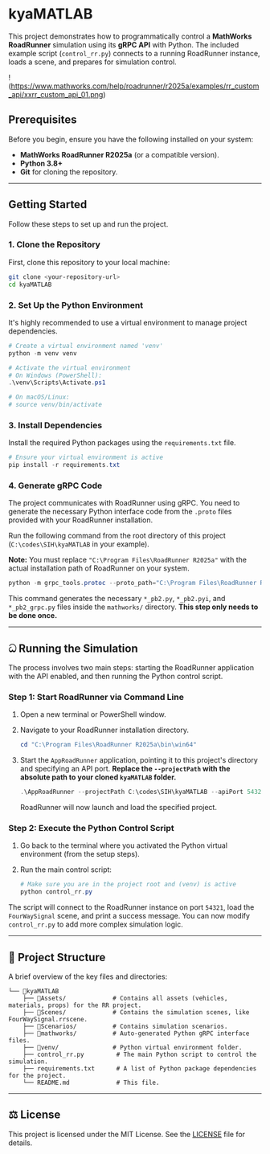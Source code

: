 # kyaMATLAB

This project demonstrates how to programmatically control a **MathWorks RoadRunner** simulation using its **gRPC API** with Python. The included example script (`control_rr.py`) connects to a running RoadRunner instance, loads a scene, and prepares for simulation control.

!(https://www.mathworks.com/help/roadrunner/r2025a/examples/rr_custom_api/xxrr_custom_api_01.png)

## Prerequisites

Before you begin, ensure you have the following installed on your system:

* **MathWorks RoadRunner R2025a** (or a compatible version).
* **Python 3.8+**
* **Git** for cloning the repository.

---

## Getting Started

Follow these steps to set up and run the project.

### 1. Clone the Repository

First, clone this repository to your local machine:

```bash
git clone <your-repository-url>
cd kyaMATLAB
```

### 2. Set Up the Python Environment

It's highly recommended to use a virtual environment to manage project dependencies.

```powershell
# Create a virtual environment named 'venv'
python -m venv venv

# Activate the virtual environment
# On Windows (PowerShell):
.\venv\Scripts\Activate.ps1

# On macOS/Linux:
# source venv/bin/activate
```

### 3. Install Dependencies

Install the required Python packages using the `requirements.txt` file.

```powershell
# Ensure your virtual environment is active
pip install -r requirements.txt
```

### 4. Generate gRPC Code

The project communicates with RoadRunner using gRPC. You need to generate the necessary Python interface code from the `.proto` files provided with your RoadRunner installation.

Run the following command from the root directory of this project (`C:\codes\SIH\kyaMATLAB` in your example).

**Note:** You must replace `"C:\Program Files\RoadRunner R2025a"` with the actual installation path of RoadRunner on your system.

```powershell
python -m grpc_tools.protoc --proto_path="C:\Program Files\RoadRunner R2025a\bin\win64\Proto" --python_out=. --pyi_out=. --grpc_python_out=. mathworks/roadrunner/core.proto mathworks/roadrunner/export_settings.proto mathworks/roadrunner/import_settings.proto mathworks/roadrunner/roadrunner_service.proto mathworks/roadrunner/roadrunner_service_messages.proto mathworks/scenario/common/geometry.proto mathworks/scenario/common/array.proto
```

This command generates the necessary `*_pb2.py`, `*_pb2.pyi`, and `*_pb2_grpc.py` files inside the `mathworks/` directory. **This step only needs to be done once.**

---

## ධ Running the Simulation

The process involves two main steps: starting the RoadRunner application with the API enabled, and then running the Python control script.

### Step 1: Start RoadRunner via Command Line

1.  Open a new terminal or PowerShell window.
2.  Navigate to your RoadRunner installation directory.
    ```powershell
    cd "C:\Program Files\RoadRunner R2025a\bin\win64"
    ```
3.  Start the `AppRoadRunner` application, pointing it to this project's directory and specifying an API port. **Replace the `--projectPath` with the absolute path to your cloned `kyaMATLAB` folder.**

    ```powershell
    .\AppRoadRunner --projectPath C:\codes\SIH\kyaMATLAB --apiPort 54321
    ```
    RoadRunner will now launch and load the specified project.

### Step 2: Execute the Python Control Script

1.  Go back to the terminal where you activated the Python virtual environment (from the setup steps).
2.  Run the main control script:

    ```powershell
    # Make sure you are in the project root and (venv) is active
    python control_rr.py
    ```

The script will connect to the RoadRunner instance on port `54321`, load the `FourWaySignal` scene, and print a success message. You can now modify `control_rr.py` to add more complex simulation logic.

---

## 📁 Project Structure

A brief overview of the key files and directories:

```
└── 📁kyaMATLAB
    ├── 📁Assets/             # Contains all assets (vehicles, materials, props) for the RR project.
    ├── 📁Scenes/             # Contains the simulation scenes, like FourWaySignal.rrscene.
    ├── 📁Scenarios/          # Contains simulation scenarios.
    ├── 📁mathworks/          # Auto-generated Python gRPC interface files.
    ├── 📁venv/               # Python virtual environment folder.
    ├── control_rr.py         # The main Python script to control the simulation.
    ├── requirements.txt      # A list of Python package dependencies for the project.
    └── README.md             # This file.
```

---

## ⚖️ License

This project is licensed under the MIT License. See the [LICENSE](LICENSE) file for details.